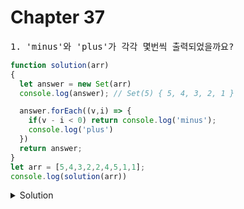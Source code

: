 # Chapter 37


<pre>1. 'minus'와 'plus'가 각각 몇번씩 출력되었을까요? </pre>

```js
function solution(arr)
{
  let answer = new Set(arr) 
  console.log(answer); // Set(5) { 5, 4, 3, 2, 1 }

  answer.forEach((v,i) => {
    if(v - i < 0) return console.log('minus');
    console.log('plus')
  })
  return answer;
}
let arr = [5,4,3,2,2,4,5,1,1];
console.log(solution(arr))
```

<details>
  <summary>Solution</summary>
  <pre>plus 5번 출력됩니다. 여기서의 forEach 메소드 첫번째 인수와 두번째 인수는 사실 같은 값을 
반환합니다. 일단 Set 객체는 순서가 의미가 없습니다. 즉 인덱스가 없음. 그런데도 왜 두번째 인수를 입력
받냐면, 배열에서의 forEach와 인터페이스를 통일시키기 위함이라고하네요. 그래서 v - i는 0입니다.</pre>
<details>

<br>